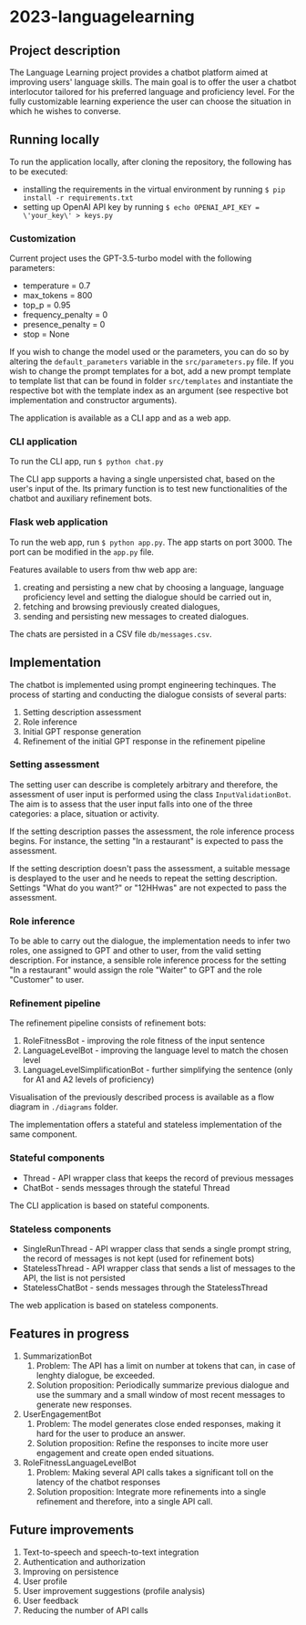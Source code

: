 # 2023-languagelearning

## Project description

The Language Learning project provides a chatbot platform aimed at improving users' language skills. The main goal is to offer the user a chatbot interlocutor tailored for his preferred language and proficiency level. For the fully customizable learning experience the user can choose the situation in which he wishes to converse.

## Running locally

To run the application locally, after cloning the repository, the following has to be executed:

- installing the requirements in the virtual environment by running ```$ pip install -r requirements.txt```
- setting up OpenAI API key by running ```$ echo OPENAI_API_KEY = \'your_key\' > keys.py```

### Customization

Current project uses the GPT-3.5-turbo model with the following parameters:

- temperature = 0.7
- max_tokens = 800
- top_p = 0.95
- frequency_penalty = 0
- presence_penalty = 0
- stop = None

If you wish to change the model used or the parameters, you can do so by altering the ```default_parameters``` variable in the ```src/parameters.py``` file. If you wish to change the prompt templates for a bot, add a new prompt template to template list that can be found in folder ```src/templates``` and instantiate the respective bot with the template index as an argument (see respective bot implementation and constructor arguments).

The application is available as a CLI app and as a web app.


### CLI application

To run the CLI app, run ```$ python chat.py```

The CLI app supports a having a single unpersisted chat, based on the user's input of the. Its primary function is to test new functionalities of the chatbot and auxiliary refinement bots.

### Flask web application

To run the web app, run ```$ python app.py```. The app starts on port 3000. The port can be modified in the ```app.py``` file.

Features available to users from thw web app are:

1. creating and persisting a new chat by choosing a language, language proficiency level and setting the dialogue should be carried out in,
2. fetching and browsing previously created dialogues,
3. sending and persisting new messages to created dialogues.

The chats are persisted in a CSV file ```db/messages.csv```.

## Implementation

The chatbot is implemented using prompt engineering techinques. The process of starting and conducting the dialogue consists of several parts:

1. Setting description assessment
2. Role inference
3. Initial GPT response generation
4. Refinement of the initial GPT response in the refinement pipeline

### Setting assessment

The setting user can describe is completely arbitrary and therefore, the assessment of user input is performed using the class ```InputValidationBot```. The aim is to assess that the user input falls into one of the three categories: a place, situation or activity.

If the setting description passes the assessment, the role inference process begins. For instance, the setting "In a restaurant" is expected to pass the assessment.

If the setting description doesn't pass the assessment, a suitable message is desplayed to the user and he needs to repeat the setting description. Settings "What do you want?" or "12HHwas" are not expected to pass the assessment.

### Role inference

To be able to carry out the dialogue, the implementation needs to infer two roles, one assigned to GPT and other to user, from the valid setting description. For instance, a sensible role inference process for the setting "In a restaurant" would assign the role "Waiter" to GPT and the role "Customer" to user. 

### Refinement pipeline

The refinement pipeline consists of refinement bots:

1. RoleFitnessBot - improving the role fitness of the input sentence
2. LanguageLevelBot - improving the language level to match the chosen level
3. LanguageLevelSimplificationBot - further simplifying the sentence (only for A1 and A2 levels of proficiency)

Visualisation of the previously described process is available as a flow diagram in ```./diagrams``` folder.

The implementation offers a stateful and stateless implementation of the same component.

### Stateful components

- Thread - API wrapper class that keeps the record of previous messages
- ChatBot - sends messages through the stateful Thread

The CLI application is based on stateful components.

### Stateless components

- SingleRunThread - API wrapper class that sends a single prompt string, the record of messages is not kept (used for refinement bots)
- StatelessThread - API wrapper class that sends a list of messages to the API, the list is not persisted
- StatelessChatBot - sends messages through the StatelessThread

The web application is based on stateless components.

## Features in progress

1. SummarizationBot
   1. Problem: The API has a limit on number at tokens that can, in case of lenghty dialogue, be exceeded.
   2. Solution proposition: Periodically summarize previous dialogue and use the summary and a small window of most recent messages to generate new responses.
2. UserEngagementBot
   1. Problem: The model generates close ended responses, making it hard for the user to produce an answer.
   2. Solution proposition: Refine the responses to incite more user engagement and create open ended situations.
3. RoleFitnessLanguageLevelBot
   1. Problem: Making several API calls takes a significant toll on the latency of the chatbot responses
   2. Solution proposition: Integrate more refinements into a single refinement and therefore, into a single API call.

## Future improvements

1. Text-to-speech and speech-to-text integration
2. Authentication and authorization
3. Improving on persistence
4. User profile
5. User improvement suggestions (profile analysis)
6. User feedback
7. Reducing the number of API calls